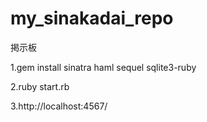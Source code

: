 # my_sinakadai_repo
掲示板

1.gem install sinatra haml sequel sqlite3-ruby

2.ruby start.rb

3.http://localhost:4567/
